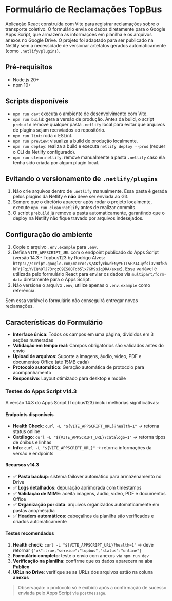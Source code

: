 # Formulário de Reclamações TopBus

Aplicação React construída com Vite para registrar reclamações sobre o transporte coletivo. O formulário envia os dados diretamente para o Google Apps Script, que armazena as informações em planilha e os arquivos anexos no Google Drive. O projeto foi adaptado para ser publicado na Netlify sem a necessidade de versionar artefatos gerados automaticamente (como `.netlify/plugins`).

## Pré-requisitos

- Node.js 20+
- npm 10+

## Scripts disponíveis

- `npm run dev`: executa o ambiente de desenvolvimento com Vite.
- `npm run build`: gera a versão de produção. Antes da build, o script `prebuild` remove qualquer pasta `.netlify` local para evitar que arquivos de plugins sejam reenviados ao repositório.
- `npm run lint`: roda o ESLint.
- `npm run preview`: visualiza a build de produção localmente.
- `npm run deploy`: realiza a build e executa `netlify deploy --prod` (requer o CLI da Netlify configurado).
- `npm run clean:netlify`: remove manualmente a pasta `.netlify` caso ela tenha sido criada por algum plugin local.

## Evitando o versionamento de `.netlify/plugins`

1. Não crie arquivos dentro de `.netlify` manualmente. Essa pasta é gerada pelos plugins da Netlify e **não** deve ser enviada ao Git.
2. Sempre que o diretório aparecer após rodar o projeto localmente, execute `npm run clean:netlify` antes de realizar commits.
3. O script `prebuild` já remove a pasta automaticamente, garantindo que o deploy na Netlify não fique travado por arquivos indesejados.

## Configuração do ambiente

1. Copie o arquivo `.env.example` para `.env`.
2. Defina `VITE_APPSCRIPT_URL` com o endpoint publicado do Apps Script (versão 14.3 - Topbus123 by Rodrigo Alves: `https://script.google.com/macros/s/AKfycbwdFNyYGTT5F2J4uyfsiOV9DfBhkPYjFqiYVIQh9TJ73rgzO9ES8QFdb5lx7GM9siqDRA/exec`). Essa variável é utilizada pelo formulário React para enviar os dados via `multipart/form-data` diretamente para o Apps Script.
3. Não versione o arquivo `.env`; utilize apenas o `.env.example` como referência.

Sem essa variável o formulário não conseguirá entregar novas reclamações.

## Características do Formulário

- **Interface única**: Todos os campos em uma página, divididos em 3 seções numeradas
- **Validação em tempo real**: Campos obrigatórios são validados antes do envio
- **Upload de arquivos**: Suporte a imagens, áudio, vídeo, PDF e documentos Office (até 15MB cada)
- **Protocolo automático**: Geração automática de protocolo para acompanhamento
- **Responsivo**: Layout otimizado para desktop e mobile

### Testes do Apps Script v14.3

A versão 14.3 do Apps Script (Topbus123) inclui melhorias significativas:

#### Endpoints disponíveis

- **Health Check**: `curl -L "${VITE_APPSCRIPT_URL}?health=1"` → retorna status online
- **Catálogo**: `curl -L "${VITE_APPSCRIPT_URL}?catalogo=1"` → retorna tipos de ônibus e linhas
- **Info**: `curl -L "${VITE_APPSCRIPT_URL}"` → retorna informações da versão e endpoints

#### Recursos v14.3

- ✅ **Pasta backup**: sistema failover automático para armazenamento no Drive
- ✅ **Logs detalhados**: depuração aprimorada com timestamps
- ✅ **Validação de MIME**: aceita imagens, áudio, vídeo, PDF e documentos Office
- ✅ **Organização por data**: arquivos organizados automaticamente em pastas ano/mês/dia
- ✅ **Headers automáticos**: cabeçalhos da planilha são verificados e criados automaticamente

#### Testes recomendados

1. **Health check**: `curl -L "${VITE_APPSCRIPT_URL}?health=1"` → deve retornar `{"ok":true,"service":"topbus","status":"online"}`
2. **Formulário completo**: teste o envio com anexos via `npm run dev`
3. **Verificação na planilha**: confirme que os dados aparecem na aba **Publico**
4. **URLs no Drive**: verifique se as URLs dos arquivos estão na coluna **anexos**

> Observação: o protocolo só é exibido após a confirmação de sucesso enviada pelo Apps Script via `postMessage`.
